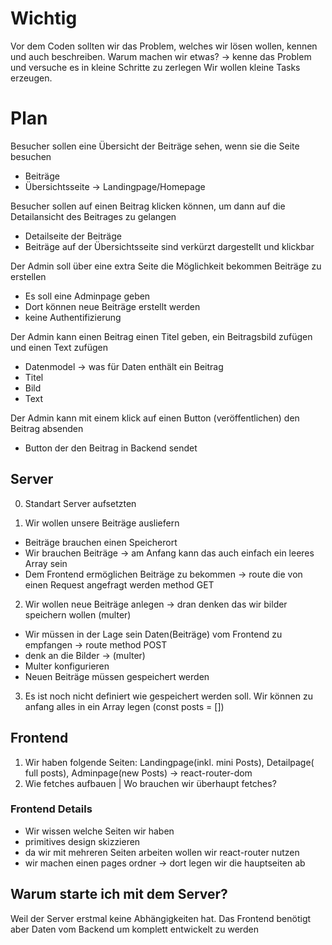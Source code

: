 # Wichtig
Vor dem Coden sollten wir das Problem, welches wir lösen wollen, kennen und auch beschreiben.
Warum machen wir etwas? -> kenne das Problem und versuche es in kleine Schritte zu zerlegen
Wir wollen kleine Tasks erzeugen.

# Plan

Besucher sollen eine Übersicht der Beiträge sehen, wenn sie die Seite besuchen

- Beiträge
- Übersichtsseite -> Landingpage/Homepage

Besucher sollen auf einen Beitrag klicken können, um dann auf die Detailansicht des Beitrages zu gelangen

- Detailseite der Beiträge 
- Beiträge auf der Übersichtsseite sind verkürzt dargestellt und klickbar

Der Admin soll über eine extra Seite die Möglichkeit bekommen Beiträge zu erstellen

- Es soll eine Adminpage geben
- Dort können neue Beiträge erstellt werden
- keine Authentifizierung

Der Admin kann einen Beitrag einen Titel geben, ein Beitragsbild zufügen und einen Text zufügen

- Datenmodel -> was für Daten enthält ein Beitrag
- Titel
- Bild
- Text

Der Admin kann mit einem klick auf einen Button (veröffentlichen) den Beitrag absenden

- Button der den Beitrag in Backend sendet

## Server
0. Standart Server aufsetzten

1. Wir wollen unsere Beiträge ausliefern
 - Beiträge brauchen einen Speicherort 
 - Wir brauchen Beiträge -> am Anfang kann das auch einfach ein leeres Array sein
 - Dem Frontend ermöglichen Beiträge zu bekommen -> route die von einen Request angefragt werden method GET

2. Wir wollen neue Beiträge anlegen -> dran denken das wir bilder speichern wollen (multer)
 - Wir müssen in der Lage sein Daten(Beiträge) vom Frontend zu empfangen -> route method POST
 - denk an die Bilder -> (multer)
 - Multer konfigurieren
 - Neuen Beiträge müssen gespeichert werden
3. Es ist noch nicht definiert wie gespeichert werden soll. Wir können zu anfang alles in ein Array legen (const posts = [])

## Frontend

1. Wir haben folgende Seiten: Landingpage(inkl. mini Posts), Detailpage( full posts), Adminpage(new Posts) -> react-router-dom
2. Wie fetches aufbauen | Wo brauchen wir überhaupt fetches?

### Frontend Details
 - Wir wissen welche Seiten wir haben
  - primitives design skizzieren
  - da wir mit mehreren Seiten arbeiten wollen wir react-router nutzen
   - wir machen einen pages ordner -> dort legen wir die hauptseiten ab


## Warum starte ich mit dem Server?
Weil der Server erstmal keine Abhängigkeiten hat.
Das Frontend benötigt aber Daten vom Backend um komplett entwickelt zu werden
